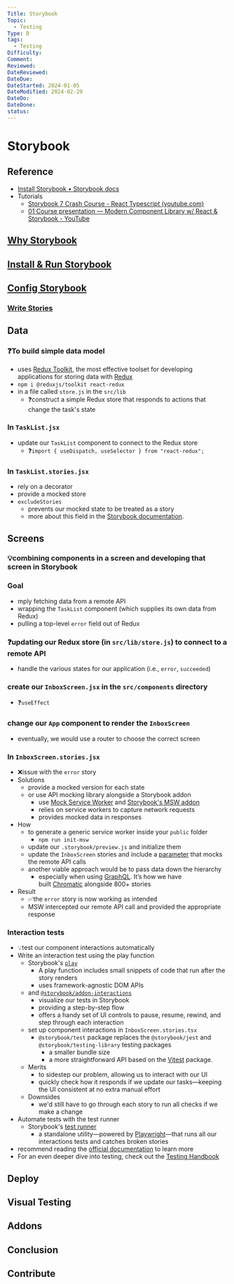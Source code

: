 ```yaml
---
Title: Storybook
Topic:
  - Testing
Type: D
tags:
  - Testing
Difficulty: 
Comment: 
Reviewed: 
DateReviewed: 
DateDue: 
DateStarted: 2024-01-05
DateModified: 2024-02-29
DateDo: 
DateDone: 
status:
---
```


# Storybook

## Reference
- [Install Storybook • Storybook docs](https://storybook.js.org/docs/get-started/install)
- Tutorials
	- [Storybook 7 Crash Course - React Typescript (youtube.com)](https://www.youtube.com/watch?v=CuGZgYo6-XY)
	- [01 Course presentation — Modern Component Library w/ React & Storybook - YouTube](https://www.youtube.com/watch?v=21iHNxVlfvw&list=PLKBvDYynKmlWa59k8pnw-EHac2_miPagh)

## [Why Storybook](Why%20Storybook.md)
## [Install & Run Storybook](Install%20&%20Run%20Storybook.md)
## [Config Storybook](Storybook/Config%20Storybook.md)
### [Write Stories](Write%20Stories.md)

## Data

### ❓To build simple data model
- uses [Redux Toolkit](https://redux-toolkit.js.org/), the most effective toolset for developing applications for storing data with [Redux](https://redux.js.org/)
- `npm i @reduxjs/toolkit react-redux`
- in a file called `store.js` in the `src/lib`
    - ❓construct a simple Redux store that responds to actions that change the task's state

### In `TaskList.jsx`
- update our `TaskList` component to connect to the Redux store
    - ❓`import { useDispatch, useSelector } from "react-redux";`

### In `TaskList.stories.jsx`
- rely on a decorator
- provide a mocked store
- `excludeStories`
    - prevents our mocked state to be treated as a story
    - more about this field in the [Storybook documentation](https://storybook.js.org/docs/react/api/csf).

## Screens

### 💡combining components in a screen and developing that screen in Storybook

### Goal
- mply fetching data from a remote API
- wrapping the `TaskList` component (which supplies its own data from Redux)
- pulling a top-level `error` field out of Redux

### ❓updating our Redux store (in `src/lib/store.js`) to connect to a remote API
- handle the various states for our application (i.e., `error`, `succeeded`)

### create our `InboxScreen.jsx` in the `src/components` directory
- ❓`useEffect`

### change our `App` component to render the `InboxScreen`
- eventually, we would use a router to choose the correct screen

### In `InboxScreen.stories.jsx`
- ❌issue with the `error` story
- Solutions
    - provide a mocked version for each state
    - or use API mocking library alongside a Storybook addon
        - use [Mock Service Worker](https://mswjs.io/) and [Storybook's MSW addon](https://storybook.js.org/addons/msw-storybook-addon)
        - relies on service workers to capture network requests
        - provides mocked data in responses
- How
    - to generate a generic service worker inside your `public` folder
        - `npm run init-msw`
    - update our `.storybook/preview.js` and initialize them
    - update the `InboxScreen` stories and include a [parameter](https://storybook.js.org/docs/react/writing-stories/parameters) that mocks the remote API calls
    - another viable approach would be to pass data down the hierarchy
        - especially when using [GraphQL](http://graphql.org/). It’s how we have built [Chromatic](https://www.chromatic.com/?utm_source=storybook_website&utm_medium=link&utm_campaign=storybook) alongside 800+ stories
- Result
    - ✅the `error` story is now working as intended
    - MSW intercepted our remote API call and provided the appropriate response

### Interaction tests
- 💡test our component interactions automatically
- Write an interaction test using the play function
    - Storybook's [`play`](https://storybook.js.org/docs/react/writing-stories/play-function)
        - A play function includes small snippets of code that run after the story renders
        - uses framework-agnostic DOM APIs
    - and [`@storybook/addon-interactions`](https://storybook.js.org/docs/react/writing-tests/interaction-testing)
        - visualize our tests in Storybook
        - providing a step-by-step flow
        - offers a handy set of UI controls to pause, resume, rewind, and step through each interaction
    - set up component interactions in `InboxScreen.stories.tsx`
        - `@storybook/test` package replaces the `@storybook/jest` and `@storybook/testing-library` testing packages
            - a smaller bundle size
            - a more straightforward API based on the [Vitest](https://vitest.dev/) package.
    - Merits
        - to sidestep our problem, allowing us to interact with our UI
        - quickly check how it responds if we update our tasks—keeping the UI consistent at no extra manual effort
    - Downsides
        - we'd still have to go through each story to run all checks if we make a change
- Automate tests with the test runner
    - Storybook's [test runner](https://storybook.js.org/docs/react/writing-tests/test-runner)
        - a standalone utility—powered by [Playwright](https://playwright.dev/)—that runs all our interactions tests and catches broken stories
- recommend reading the [official documentation](https://storybook.js.org/docs/react/writing-tests/interaction-testing) to learn more
- For an even deeper dive into testing, check out the [Testing Handbook](https://storybook.js.org/tutorials/ui-testing-handbook)

## Deploy

## Visual Testing

## Addons

## Conclusion

## Contribute